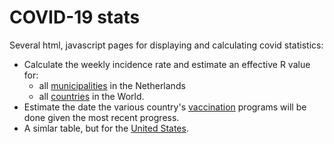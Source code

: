 COVID-19 stats
==============

Several html, javascript pages for displaying and calculating covid statistics:
 - Calculate the weekly incidence rate and estimate an effective R value for:
   - all [municipalities](https://rawcdn.githack.com/nlitsme/covidcalculations/01ac71b2c903bf06cd258e1f5f2fc1091fe48b41/rivm.html) in the Netherlands
   - all [countries](https://rawcdn.githack.com/nlitsme/covidcalculations/01ac71b2c903bf06cd258e1f5f2fc1091fe48b41/owid.html) in the World.
 - Estimate the date the various country's [vaccination](https://rawcdn.githack.com/nlitsme/covidcalculations/01ac71b2c903bf06cd258e1f5f2fc1091fe48b41/vac.html) programs will be done given
   the most recent progress.
 - A simlar table, but for the [United States](https://rawcdn.githack.com/nlitsme/covidcalculations/01ac71b2c903bf06cd258e1f5f2fc1091fe48b41/vac.html).

